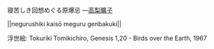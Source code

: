 寝苦しき回想めぐる原爆忌
—[高梨曠子](https://ja.wikipedia.org/wiki/高梨曠子)

||negurushiki kaisō meguru genbakuki||

浮世絵: Tokuriki Tomikichiro, Genesis 1,20 - Birds over the Earth, 1967